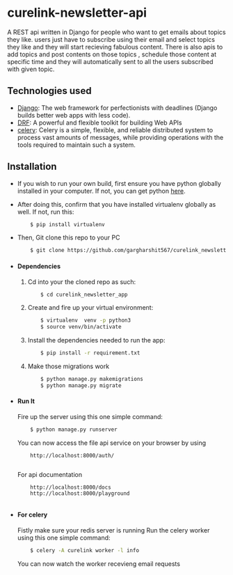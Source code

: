 # curelink-newsletter-api
A REST api written in Django for people who want to get emails about topics they like. users just have to subscribe using their email and select topics they like and they will start recieving fabulous content.
There is also apis to add topics and post contents on those topics , schedule those content at specific time and they will automatically sent to all the users subscribed with given topic.

## Technologies used
* [Django](https://www.djangoproject.com/): The web framework for perfectionists with deadlines (Django builds better web apps with less code).
* [DRF](www.django-rest-framework.org/): A powerful and flexible toolkit for building Web APIs
* [celery](https://docs.celeryq.dev/en/latest/index.html): Celery is a simple, flexible, and reliable distributed system to process vast amounts of messages, while providing operations with the tools required to maintain such a system.


## Installation
* If you wish to run your own build, first ensure you have python globally installed in your computer. If not, you can get python [here](https://www.python.org").
* After doing this, confirm that you have installed virtualenv globally as well. If not, run this:
    ```bash
        $ pip install virtualenv
    ```
* Then, Git clone this repo to your PC
    ```bash
        $ git clone https://github.com/gargharshit567/curelink_newsletter_app.git
    ```

* #### Dependencies
    1. Cd into your the cloned repo as such:
        ```bash
            $ cd curelink_newsletter_app
        ```
    2. Create and fire up your virtual environment:
        ```bash
            $ virtualenv  venv -p python3
            $ source venv/bin/activate
        ```
    3. Install the dependencies needed to run the app:
        ```bash
            $ pip install -r requirement.txt
        ```
    4. Make those migrations work
        ```bash
            $ python manage.py makemigrations
            $ python manage.py migrate
        ```

* #### Run It
    Fire up the server using this one simple command:
    ```bash
        $ python manage.py runserver
    ```
    You can now access the file api service on your browser by using
    ```
        http://localhost:8000/auth/
        
    ```
    For api documentation 

    ```
        http://localhost:8000/docs
        http://localhost:8000/playground
        
    ```
* #### For celery
    Fistly make sure your redis server is running
    Run the celery worker using this one simple command:
    ```bash
        $ celery -A curelink worker -l info
    ```
    You can now watch the worker recevieng email requests
